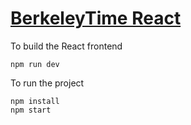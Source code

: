 # [BerkeleyTime React](http://berkeleytime.com/)
To build the React frontend
```
npm run dev
```

To run the project
```
npm install
npm start
```


